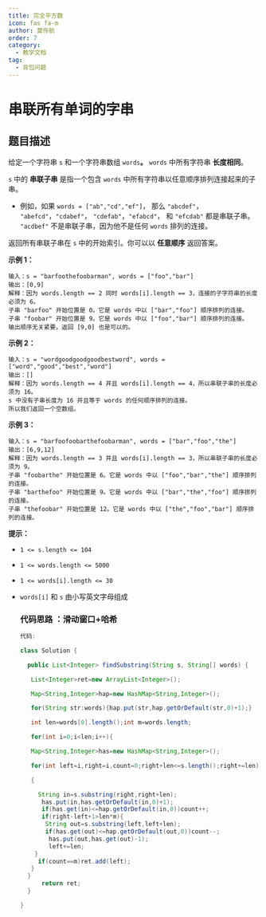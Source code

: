 ```yaml
---
title: 完全平方数
icon: fas fa-m
author: 莫传航
order: 7
category:
  - 教学文档
tag:
  - 背包问题
---
```

# 串联所有单词的字串

## 题目描述

给定一个字符串 `s` 和一个字符串数组 `words`**。** `words` 中所有字符串 **长度相同**。

 `s` 中的 **串联子串** 是指一个包含 `words` 中所有字符串以任意顺序排列连接起来的子串。

- 例如，如果 `words = ["ab","cd","ef"]`， 那么 `"abcdef"`， `"abefcd"`，`"cdabef"`， `"cdefab"`，`"efabcd"`， 和 `"efcdab"` 都是串联子串。 `"acdbef"` 不是串联子串，因为他不是任何 `words` 排列的连接。

返回所有串联子串在 `s` 中的开始索引。你可以以 **任意顺序** 返回答案。

 

**示例 1：**

```
输入：s = "barfoothefoobarman", words = ["foo","bar"]
输出：[0,9]
解释：因为 words.length == 2 同时 words[i].length == 3，连接的子字符串的长度必须为 6。
子串 "barfoo" 开始位置是 0。它是 words 中以 ["bar","foo"] 顺序排列的连接。
子串 "foobar" 开始位置是 9。它是 words 中以 ["foo","bar"] 顺序排列的连接。
输出顺序无关紧要。返回 [9,0] 也是可以的。
```

**示例 2：**

```
输入：s = "wordgoodgoodgoodbestword", words = ["word","good","best","word"]
输出：[]
解释：因为 words.length == 4 并且 words[i].length == 4，所以串联子串的长度必须为 16。
s 中没有子串长度为 16 并且等于 words 的任何顺序排列的连接。
所以我们返回一个空数组。
```

**示例 3：**

```
输入：s = "barfoofoobarthefoobarman", words = ["bar","foo","the"]
输出：[6,9,12]
解释：因为 words.length == 3 并且 words[i].length == 3，所以串联子串的长度必须为 9。
子串 "foobarthe" 开始位置是 6。它是 words 中以 ["foo","bar","the"] 顺序排列的连接。
子串 "barthefoo" 开始位置是 9。它是 words 中以 ["bar","the","foo"] 顺序排列的连接。
子串 "thefoobar" 开始位置是 12。它是 words 中以 ["the","foo","bar"] 顺序排列的连接。
```

 

**提示：**

- `1 <= s.length <= 104`

- `1 <= words.length <= 5000`

- `1 <= words[i].length <= 30`

- `words[i]` 和 `s` 由小写英文字母组成

  ###  代码思路 ：滑动窗口+哈希

  ```java
  代码:
  
  class Solution {
  
    public List<Integer> findSubstring(String s, String[] words) {
  
     List<Integer>ret=new ArrayList<Integer>();
  
     Map<String,Integer>hap=new HashMap<String,Integer>();
  
     for(String str:words){hap.put(str,hap.getOrDefault(str,0)+1);}
  
     int len=words[0].length();int m=words.length;
  
     for(int i=0;i<len;i++){
  
     Map<String,Integer>has=new HashMap<String,Integer>();
  
     for(int left=i,right=i,count=0;right+len<=s.length();right+=len)
  
     {
  
       String in=s.substring(right,right+len);
        has.put(in,has.getOrDefault(in,0)+1);
        if(has.get(in)<=hap.getOrDefault(in,0))count++;
        if(right-left+1>len*m){
         String out=s.substring(left,left+len);
         if(has.get(out)<=hap.getOrDefault(out,0))count--;
          has.put(out,has.get(out)-1);
          left+=len;
      }
       if(count==m)ret.add(left);
     }
    }
        return ret;
    }
  
  }
  
  ```

  

  

  
